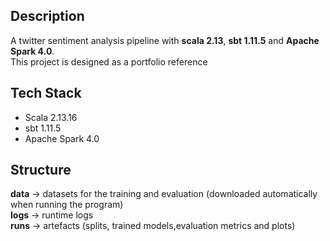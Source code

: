 ## Description
A twitter sentiment analysis pipeline with **scala 2.13**, **sbt 1.11.5** and **Apache Spark 4.0**.  
This project is designed as a portfolio reference

## Tech Stack
- Scala 2.13.16
- sbt 1.11.5
- Apache Spark 4.0

## Structure
**data** -> datasets for the training and evaluation (downloaded automatically when running the program)  
**logs** -> runtime logs  
**runs** -> artefacts (splits, trained models,evaluation metrics and plots)